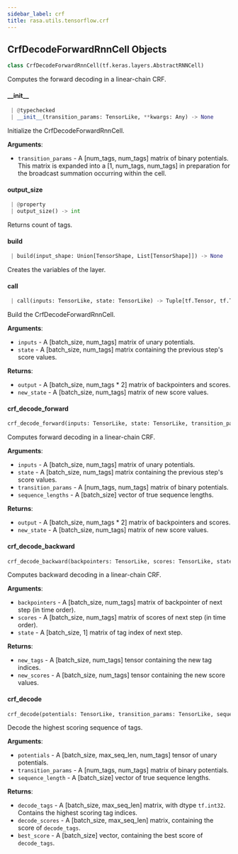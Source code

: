 ```yaml
---
sidebar_label: crf
title: rasa.utils.tensorflow.crf
---
```


## CrfDecodeForwardRnnCell Objects

```python
class CrfDecodeForwardRnnCell(tf.keras.layers.AbstractRNNCell)
```

Computes the forward decoding in a linear-chain CRF.

#### \_\_init\_\_

```python
 | @typechecked
 | __init__(transition_params: TensorLike, **kwargs: Any) -> None
```

Initialize the CrfDecodeForwardRnnCell.

**Arguments**:

- `transition_params` - A [num_tags, num_tags] matrix of binary
  potentials. This matrix is expanded into a
  [1, num_tags, num_tags] in preparation for the broadcast
  summation occurring within the cell.

#### output\_size

```python
 | @property
 | output_size() -> int
```

Returns count of tags.

#### build

```python
 | build(input_shape: Union[TensorShape, List[TensorShape]]) -> None
```

Creates the variables of the layer.

#### call

```python
 | call(inputs: TensorLike, state: TensorLike) -> Tuple[tf.Tensor, tf.Tensor]
```

Build the CrfDecodeForwardRnnCell.

**Arguments**:

- `inputs` - A [batch_size, num_tags] matrix of unary potentials.
- `state` - A [batch_size, num_tags] matrix containing the previous step&#x27;s
  score values.
  

**Returns**:

- `output` - A [batch_size, num_tags * 2] matrix of backpointers and scores.
- `new_state` - A [batch_size, num_tags] matrix of new score values.

#### crf\_decode\_forward

```python
crf_decode_forward(inputs: TensorLike, state: TensorLike, transition_params: TensorLike, sequence_lengths: TensorLike) -> Tuple[tf.Tensor, tf.Tensor]
```

Computes forward decoding in a linear-chain CRF.

**Arguments**:

- `inputs` - A [batch_size, num_tags] matrix of unary potentials.
- `state` - A [batch_size, num_tags] matrix containing the previous step&#x27;s
  score values.
- `transition_params` - A [num_tags, num_tags] matrix of binary potentials.
- `sequence_lengths` - A [batch_size] vector of true sequence lengths.
  

**Returns**:

- `output` - A [batch_size, num_tags * 2] matrix of backpointers and scores.
- `new_state` - A [batch_size, num_tags] matrix of new score values.

#### crf\_decode\_backward

```python
crf_decode_backward(backpointers: TensorLike, scores: TensorLike, state: TensorLike) -> Tuple[tf.Tensor, tf.Tensor]
```

Computes backward decoding in a linear-chain CRF.

**Arguments**:

- `backpointers` - A [batch_size, num_tags] matrix of backpointer of next step
  (in time order).
- `scores` - A [batch_size, num_tags] matrix of scores of next step (in time order).
- `state` - A [batch_size, 1] matrix of tag index of next step.
  

**Returns**:

- `new_tags` - A [batch_size, num_tags] tensor containing the new tag indices.
- `new_scores` - A [batch_size, num_tags] tensor containing the new score values.

#### crf\_decode

```python
crf_decode(potentials: TensorLike, transition_params: TensorLike, sequence_length: TensorLike) -> Tuple[tf.Tensor, tf.Tensor, tf.Tensor]
```

Decode the highest scoring sequence of tags.

**Arguments**:

- `potentials` - A [batch_size, max_seq_len, num_tags] tensor of
  unary potentials.
- `transition_params` - A [num_tags, num_tags] matrix of
  binary potentials.
- `sequence_length` - A [batch_size] vector of true sequence lengths.
  

**Returns**:

- `decode_tags` - A [batch_size, max_seq_len] matrix, with dtype `tf.int32`.
  Contains the highest scoring tag indices.
- `decode_scores` - A [batch_size, max_seq_len] matrix, containing the score of
  `decode_tags`.
- `best_score` - A [batch_size] vector, containing the best score of `decode_tags`.

